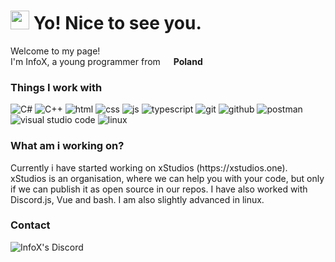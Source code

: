 <h1><img src="https://cdn.discordapp.com/emojis/854605797152915487.png?size=240" width="30"/> Yo! Nice to see you.</h1>


<p>Welcome to my page! </br> I'm InfoX, a young programmer from <img src="https://flagicons.lipis.dev/flags/4x3/pl.svg" width="13"/> <b>Poland</b>
<h3>Things I work with</h3>
<p>
  <img alt="C#" src="https://img.shields.io/badge/-C%23-239120?style=flat-square&logo=C%20sharp&logoColor=white" />
  <img alt="C++" src="https://img.shields.io/badge/-C%2B%2B-00599C?style=flat-square&logo=C%2B%2B&logoColor=white" />
  <img alt="html" src="https://img.shields.io/badge/-HTML-E34F26?style=flat-square&logo=HTML5&logoColor=white" />
  <img alt="css" src="https://img.shields.io/badge/-CSS-1572B6?style=flat-square&logo=CSS3&logoColor=white" />
  <img alt="js" src="https://img.shields.io/badge/-JavaScript-3178c6?style=flat-square&logo=javascript&logoColor=white"/>
  <img alt="typescript" src="https://img.shields.io/badge/-TypeScript-3178c6?style=flat-square&logo=TypeScript&logoColor=white" />
  <img alt="git" src="https://img.shields.io/badge/-Git-F05032?style=flat-square&logo=Git&logoColor=white" />
  <img alt="github" src="https://img.shields.io/badge/-GitHub-181717?style=flat-square&logo=GitHub&logoColor=white" />
  <img alt="postman" src="https://img.shields.io/badge/-Postman-FF6C37?style=flat-square&logo=Postman&logoColor=white" />
  <img alt="visual studio code" src="https://img.shields.io/badge/-Visual%20Studio%20Code-007ACC?style=flat-square&logo=Visual%20Studio%20Code&logoColor=white" />
  <img alt="linux" src="https://img.shields.io/badge/-Linux-FCC624?style=flat-square&logo=Linux&logoColor=white" />
</p>

<h3>What am i working on?</h3>
Currently i have started working on xStudios (https://xstudios.one). xStudios is an organisation, where we can help you with your code, but only if we can publish it as open source in our repos. I have also worked with Discord.js, Vue and bash. I am also slightly advanced in linux.

<h3>Contact</h3>
    <a href="https://discord.com/users/423161279167856640">
      <img align="left" alt="InfoX's Discord" src="https://img.shields.io/badge/-InfoX-5865F2?style=flat-square&logo=Discord&logoColor=white" />
    </a>
    
